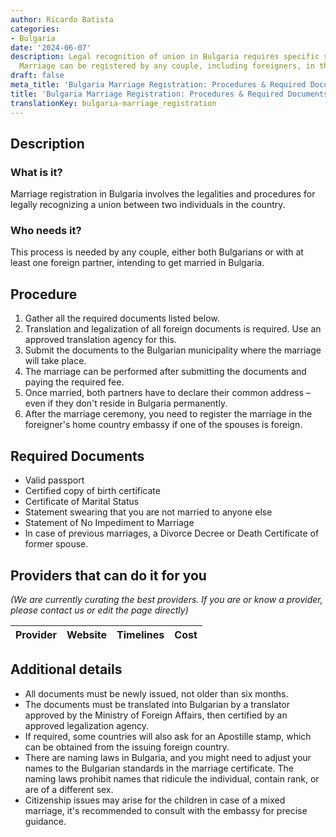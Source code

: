 ```yaml
---
author: Ricardo Batista
categories:
- Bulgaria
date: '2024-06-07'
description: Legal recognition of union in Bulgaria requires specific steps & documents.
  Marriage can be registered by any couple, including foreigners, in the country.
draft: false
meta_title: 'Bulgaria Marriage Registration: Procedures & Required Documents'
title: 'Bulgaria Marriage Registration: Procedures & Required Documents'
translationKey: bulgaria-marriage_registration
---
```



## Description
### What is it?
Marriage registration in Bulgaria involves the legalities and procedures for legally recognizing a union between two individuals in the country.

### Who needs it?
This process is needed by any couple, either both Bulgarians or with at least one foreign partner, intending to get married in Bulgaria.

## Procedure
1. Gather all the required documents listed below.
2. Translation and legalization of all foreign documents is required. Use an approved translation agency for this.
3. Submit the documents to the Bulgarian municipality where the marriage will take place.
4. The marriage can be performed after submitting the documents and paying the required fee.
5. Once married, both partners have to declare their common address – even if they don't reside in Bulgaria permanently.
6. After the marriage ceremony, you need to register the marriage in the foreigner's home country embassy if one of the spouses is foreign.

## Required Documents
- Valid passport
- Certified copy of birth certificate
- Certificate of Marital Status
- Statement swearing that you are not married to anyone else
- Statement of No Impediment to Marriage
- In case of previous marriages, a Divorce Decree or Death Certificate of former spouse.
  
## Providers that can do it for you

_(We are currently curating the best providers. If you are or know a provider, please contact us or edit the page directly)_

| Provider        |     Website     |     Timelines    |       Cost      |
| --------------- | --------------- |  :-------------: | :-------------: |

## Additional details
- All documents must be newly issued, not older than six months.
- The documents must be translated into Bulgarian by a translator approved by the Ministry of Foreign Affairs, then certified by an approved legalization agency.
- If required, some countries will also ask for an Apostille stamp, which can be obtained from the issuing foreign country.
- There are naming laws in Bulgaria, and you might need to adjust your names to the Bulgarian standards in the marriage certificate. The naming laws prohibit names that ridicule the individual, contain rank, or are of a different sex.
- Citizenship issues may arise for the children in case of a mixed marriage, it's recommended to consult with the embassy for precise guidance.